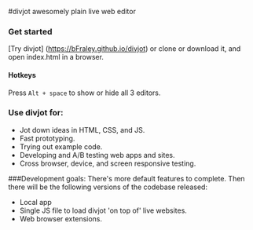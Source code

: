 #divjot
awesomely plain live web editor
### Get started
[Try divjot] (https://bFraley.github.io/divjot)
or clone or download it, and open index.html in a browser.

#### Hotkeys
Press `Alt + space` to show or hide all 3 editors.

### Use divjot for:
- Jot down ideas in HTML, CSS, and JS.
- Fast prototyping.
- Trying out example code.
- Developing and A/B testing web apps and sites.
- Cross browser, device, and screen responsive testing.
 
###Development goals:
There's more default features to complete.
Then there will be the following versions of the codebase released:
- Local app
- Single JS file to load divjot 'on top of' live websites.
- Web browser extensions.

